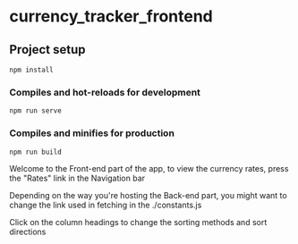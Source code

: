 # currency_tracker_frontend

## Project setup
```
npm install
```

### Compiles and hot-reloads for development
```
npm run serve
```

### Compiles and minifies for production
```
npm run build
```
  <p>Welcome to the Front-end part of the app, to view the currency rates, press the "Rates" link in the Navigation bar</p>
  <p>Depending on the way you're hosting the Back-end part, you might want to change the link used in fetching in the ./constants.js</p>
  <p>Click on the column headings to change the sorting methods and sort directions</p>